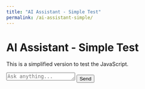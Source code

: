 ```yaml
---
title: "AI Assistant - Simple Test"
permalink: /ai-assistant-simple/
---
```


# AI Assistant - Simple Test

This is a simplified version to test the JavaScript.

<div id="assistant-container">
  <div id="chat-messages"></div>
  <div id="chat-input-container">
    <div id="input-wrapper">
      <textarea id="chat-input" placeholder="Ask anything..." rows="1"></textarea>
      <button id="send-button">Send</button>
    </div>
  </div>
</div>

<script>
// Simple config
const AI_ASSISTANT_CONFIG = {
  getApiUrl: function() {
    return 'https://b94872810836.ngrok-free.app';
  }
};

// Simple test
document.addEventListener('DOMContentLoaded', function() {
  console.log('Page loaded, config:', AI_ASSISTANT_CONFIG);
  
  const chatInput = document.getElementById('chat-input');
  const sendButton = document.getElementById('send-button');
  const chatMessages = document.getElementById('chat-messages');
  
  sendButton.addEventListener('click', function() {
    const message = chatInput.value.trim();
    if (message) {
      chatMessages.innerHTML += '<p>You: ' + message + '</p>';
      chatInput.value = '';
      
      // Show loading
      chatMessages.innerHTML += '<p>Loading...</p>';
      
      // Test API call with better error handling
      const apiUrl = AI_ASSISTANT_CONFIG.getApiUrl();
      console.log('Making request to:', apiUrl + '/health');
      
      fetch(apiUrl + '/health', {
        method: 'GET',
        headers: {
          'Content-Type': 'application/json',
          'ngrok-skip-browser-warning': 'true'
        },
        mode: 'cors'
      })
        .then(response => {
          console.log('Response status:', response.status);
          if (!response.ok) {
            throw new Error('HTTP ' + response.status + ': ' + response.statusText);
          }
          return response.json();
        })
        .then(data => {
          console.log('API Response:', data);
          chatMessages.innerHTML += '<p>✅ API Response: ' + JSON.stringify(data) + '</p>';
        })
        .catch(error => {
          console.error('Fetch error:', error);
          chatMessages.innerHTML += '<p>❌ Error: ' + error.message + '</p>';
        });
    }
  });
});
</script>
